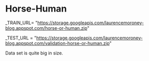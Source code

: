 # Horse-Human
_TRAIN_URL= "https://storage.googleapis.com/laurencemoroney-blog.appspot.com/horse-or-human.zip"

_TEST_URL = "https://storage.googleapis.com/laurencemoroney-blog.appspot.com/validation-horse-or-human.zip"

Data set is quite big in size. 
